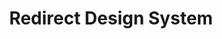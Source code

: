 ---
layout: redirect.njk
hideInSitemap: true
parent: de
key: redirect_designsystem_de
title: Redirect Design System
alternativetitle: Das Design System der SBB.
redirect: /de/design-system/getting-started/designing/
order: 4
---